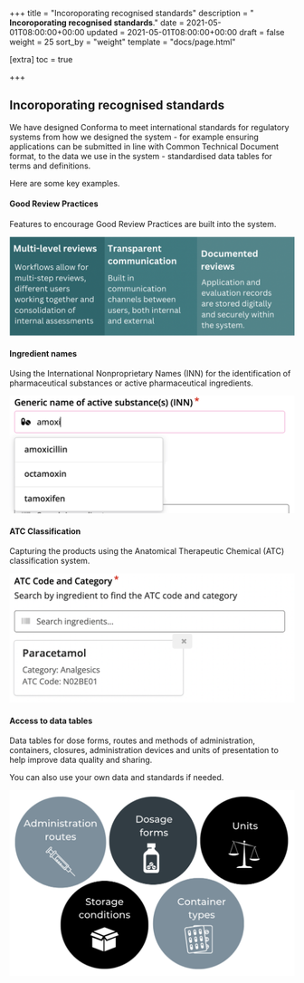 +++
title = "Incoroporating recognised standards"
description = " **Incoroporating recognised standards**."
date = 2021-05-01T08:00:00+00:00
updated = 2021-05-01T08:00:00+00:00
draft = false
weight = 25
sort_by = "weight"
template = "docs/page.html"

[extra]
toc = true

+++

## Incoroporating recognised standards

We have designed Conforma to meet international standards for regulatory systems from how we designed the system - for example ensuring applications can be submitted in line with Common Technical Document format, to the data we use in the system - standardised data tables for terms and definitions.

Here are some key examples.

#### Good Review Practices

Features to encourage Good Review Practices are built into the system. 

![GRP](/docs/about/demo/grp.png)


#### Ingredient names

Using the International Nonproprietary Names (INN) for the identification of pharmaceutical substances or active pharmaceutical ingredients. 

![INN](/docs/about/demo/ing.png)

#### ATC Classification

Capturing the products using the Anatomical Therapeutic Chemical (ATC) classification system.

![ATC](/docs/about/demo/ATC.png)

#### Access to data tables

Data tables for dose forms, routes and methods of administration, containers, closures, administration devices and units of presentation to help improve data quality and sharing. 

You can also use your own data and standards if needed. 


![datatables](/docs/about/demo/tb1.png)






